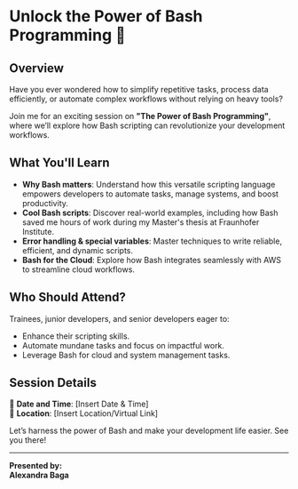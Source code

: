 # Unlock the Power of Bash Programming 🚀  

## Overview  
Have you ever wondered how to simplify repetitive tasks, process data efficiently, or automate complex workflows without relying on heavy tools?  

Join me for an exciting session on **"The Power of Bash Programming"**, where we’ll explore how Bash scripting can revolutionize your development workflows.  

## What You'll Learn  
- **Why Bash matters**: Understand how this versatile scripting language empowers developers to automate tasks, manage systems, and boost productivity.  
- **Cool Bash scripts**: Discover real-world examples, including how Bash saved me hours of work during my Master's thesis at Fraunhofer Institute.  
- **Error handling & special variables**: Master techniques to write reliable, efficient, and dynamic scripts.  
- **Bash for the Cloud**: Explore how Bash integrates seamlessly with AWS to streamline cloud workflows.  

## Who Should Attend?  
Trainees, junior developers, and senior developers eager to:  
- Enhance their scripting skills.  
- Automate mundane tasks and focus on impactful work.  
- Leverage Bash for cloud and system management tasks.  

## Session Details  
📅 **Date and Time**: [Insert Date & Time]  
📍 **Location**: [Insert Location/Virtual Link]  

Let’s harness the power of Bash and make your development life easier. See you there!  

---
**Presented by:**  
**Alexandra Baga**  
